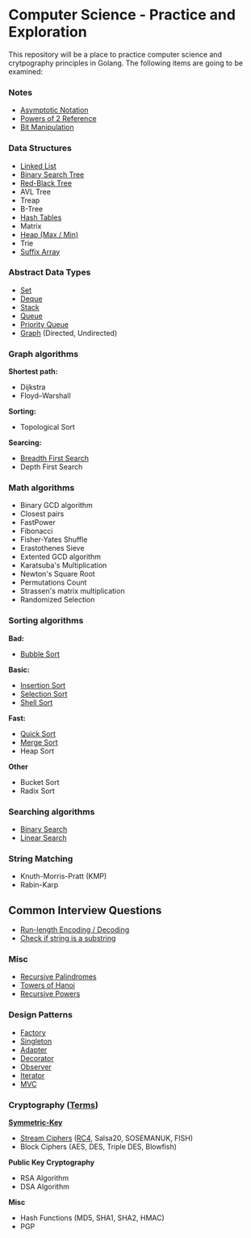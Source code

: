 # Computer Science - Practice and Exploration

This repository will be a place to practice computer science and crytpography
principles in Golang. The following items are going to be examined:

### Notes

* [Asymptotic Notation](https://github.com/dansackett/computer-science/blob/master/notes/asymptotic_notation.md)
* [Powers of 2 Reference](https://github.com/dansackett/computer-science/blob/master/notes/powers_of_two.md)
* [Bit Manipulation](https://github.com/dansackett/computer-science/blob/master/notes/bit_manipulation.md)

### Data Structures

* [Linked List](https://github.com/dansackett/computer-science/blob/master/data-structures/linked-list)
* [Binary Search Tree](https://github.com/dansackett/computer-science/blob/master/data-structures/binary-search-tree)
* [Red-Black Tree](https://github.com/dansackett/computer-science/blob/master/data-structures/red-black-tree)
* AVL Tree
* Treap
* B-Tree
* [Hash Tables](https://github.com/dansackett/computer-science/blob/master/data-structures/hash-table)
* Matrix
* [Heap (Max / Min)](https://github.com/dansackett/computer-science/blob/master/data-structures/heap)
* Trie
* [Suffix Array](https://github.com/dansackett/computer-science/blob/master/data-structures/suffix-array)

### Abstract Data Types

* [Set](https://github.com/dansackett/computer-science/blob/master/data-structures/set)
* [Deque](https://github.com/dansackett/computer-science/blob/master/data-structures/deque)
* [Stack](https://github.com/dansackett/computer-science/blob/master/data-structures/stack)
* [Queue](https://github.com/dansackett/computer-science/blob/master/data-structures/queue)
* [Priority Queue](https://github.com/dansackett/computer-science/blob/master/data-structures/priority-queue)
* [Graph](https://github.com/dansackett/computer-science/blob/master/data-structures/graph) (Directed, Undirected)

### Graph algorithms

**Shortest path:**
* Dijkstra
* Floyd–Warshall

**Sorting:**
* Topological Sort

**Searcing:**
* [Breadth First Search](https://github.com/dansackett/computer-science/blob/master/algorithms/graph/search)
* Depth First Search

### Math algorithms

* Binary GCD algorithm
* Closest pairs
* FastPower
* Fibonacci
* Fisher-Yates Shuffle
* Erastothenes Sieve
* Extented GCD algorithm
* Karatsuba's Multiplication
* Newton's Square Root
* Permutations Count
* Strassen's matrix multiplication
* Randomized Selection

### Sorting algorithms

**Bad:**
* [Bubble Sort](https://github.com/dansackett/computer-science/blob/master/algorithms/sorting/bubble)

**Basic:**
* [Insertion Sort](https://github.com/dansackett/computer-science/blob/master/algorithms/sorting/insertion)
* [Selection Sort](https://github.com/dansackett/computer-science/blob/master/algorithms/sorting/selection)
* [Shell Sort](https://github.com/dansackett/computer-science/blob/master/algorithms/sorting/shell)

**Fast:**
* [Quick Sort](https://github.com/dansackett/computer-science/blob/master/algorithms/sorting/quick)
* [Merge Sort](https://github.com/dansackett/computer-science/blob/master/algorithms/sorting/merge)
* Heap Sort

**Other**
* Bucket Sort
* Radix Sort

### Searching algorithms

* [Binary Search](https://github.com/dansackett/computer-science/blob/master/algorithms/searching/binary)
* [Linear Search](https://github.com/dansackett/computer-science/blob/master/algorithms/searching/linear)

### String Matching

* Knuth-Morris-Pratt (KMP)
* Rabin-Karp

## Common Interview Questions

* [Run-length Encoding / Decoding](https://github.com/dansackett/computer-science/blob/master/interview-questions/strings/run_length_encoding.go)
* [Check if string is a substring](https://github.com/dansackett/computer-science/blob/master/interview-questions/strings/is_substring.go)

### Misc

* [Recursive Palindromes](https://github.com/dansackett/computer-science/blob/master/algorithms/recursion/palindromes.go)
* [Towers of Hanoi](https://github.com/dansackett/computer-science/blob/master/algorithms/recursion/towers_of_hanoi.go)
* [Recursive Powers](https://github.com/dansackett/computer-science/blob/master/algorithms/recursion/powers.go)

### Design Patterns

* [Factory](https://github.com/dansackett/computer-science/blob/master/design-patterns/factory/)
* [Singleton](https://github.com/dansackett/computer-science/blob/master/design-patterns/singleton/)
* [Adapter](https://github.com/dansackett/computer-science/blob/master/design-patterns/adapter/)
* [Decorator](https://github.com/dansackett/computer-science/blob/master/design-patterns/decorator/)
* [Observer](https://github.com/dansackett/computer-science/blob/master/design-patterns/observer/)
* [Iterator](https://github.com/dansackett/computer-science/blob/master/design-patterns/iterator/)
* [MVC](https://github.com/dansackett/computer-science/blob/master/design-patterns/mvc/)

### Cryptography ([Terms](https://github.com/dansackett/computer-science/blob/master/cryptography/))

**[Symmetric-Key](https://github.com/dansackett/computer-science/blob/master/cryptography/symmetric-key/)**
* [Stream Ciphers](https://github.com/dansackett/computer-science/blob/master/cryptography/symmetric-key/stream-ciphers/) ([RC4](https://github.com/dansackett/computer-science/blob/master/cryptography/symmetric-key/stream-ciphers/rc4/), Salsa20, SOSEMANUK, FISH)
* Block Ciphers (AES, DES, Triple DES, Blowfish)

**Public Key Cryptography**
* RSA Algorithm
* DSA Algorithm

**Misc**
* Hash Functions (MD5, SHA1, SHA2, HMAC)
* PGP
